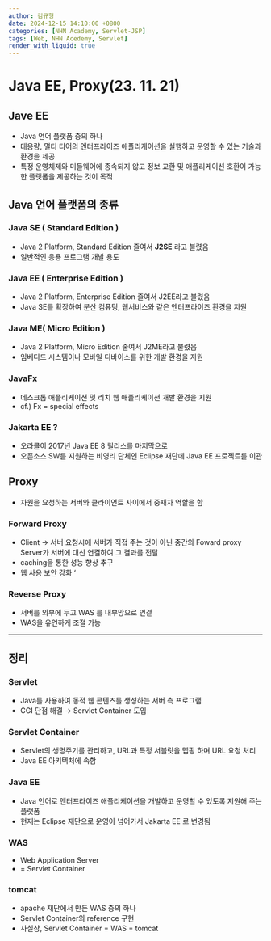 ```yaml
---
author: 김규형
date: 2024-12-15 14:10:00 +0800
categories: [NHN Academy, Servlet-JSP]
tags: [Web, NHN Acedemy, Servlet]
render_with_liquid: true
---
```


# Java EE, Proxy(23. 11. 21)

## Jave EE

- Java 언어 플랫폼 중의 하나
- 대용량, 멀티 티어의 엔터프라이즈 애플리케이션을 실행하고 운영할 수 있는 기술과 환경을 제공
- 특정 운영체제와 미들웨어에 종속되지 않고 정보 교환 및 애플리케이션 호환이 가능한 플랫폼을 제공하는 것이 목적

## Java 언어 플랫폼의 종류

### Java SE ( Standard Edition )

- Java 2 Platform, Standard Edition 줄여서 **J2SE** 라고 불렸음
- 일반적인 응용 프로그램 개발 용도

### Java EE ( Enterprise Edition )

- Java 2 Platform, Enterprise Edition 줄여서 J2EE라고 불렸음
- Java SE를 확장하여 분산 컴퓨팅, 웹서비스와 같은 엔터프라이즈 환경을 지원

### Java ME( Micro Edition )

- Java 2 Platform, Micro Edition 줄여서 J2ME라고 불렸음
- 임베디드 시스템이나 모바일 디바이스를 위한 개발 환경을 지원

### JavaFx

- 데스크톱 애플리케이션 및 리치 웹 애플리케이션 개발 환경을 지원
- cf.) Fx = special effects

### Jakarta EE ?

- 오라클이 2017년 Java EE 8 릴리스를 마지막으로
- 오픈소스 SW를 지원하는 비영리 단체인 Eclipse 재단에 Java EE 프로젝트를 이관

## Proxy

- 자원을 요청하는 서버와 클라이언트 사이에서 중재자 역할을 함

### Forward Proxy

- Client → 서버 요청시에 서버가 직접 주는 것이 아닌 중간의 Foward proxy Server가 서버에 대신 연결하여 그 결과를 전달
- caching을 통한 성능 향상 추구
- 웹 사용 보안 강화 ‘

### Reverse Proxy

- 서버를 외부에 두고 WAS 를 내부망으로 연결
- WAS을 유연하게 조절 가능

---

## 정리

### Servlet

- Java를 사용하여 동적 웹 콘텐츠를 생성하는 서버 측 프로그램
- CGI 단점 해결 → Servlet Container 도입

### Servlet Container

- Servlet의 생명주기를 관리하고, URL과 특정 서블릿을 맵핑 하며 URL 요청 처리
- Java EE 아키텍처에 속함

### Java EE

- Java 언어로 엔터프라이즈 애플리케이션을 개발하고 운영할 수 있도록 지원해 주는 플랫폼
- 현재는 Eclipse 재단으로 운영이 넘어가서 Jakarta EE 로 변경됨

### WAS

- Web Application Server
- = Servlet Container

### tomcat

- apache 재단에서 만든 WAS 중의 하나
- Servlet Container의 reference 구현
- 사실상, Servlet Container = WAS = tomcat